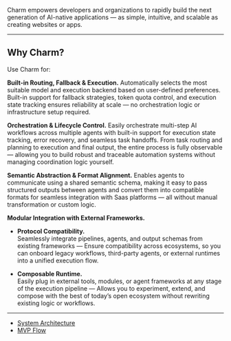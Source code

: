 
Charm empowers developers and organizations to rapidly build the next generation of AI-native applications — as simple, intuitive, and scalable as creating websites or apps.

---

## Why Charm?

Use Charm for:

**Built-in Routing, Fallback & Execution.**
Automatically selects the most suitable model and execution backend based on user-defined preferences. Built-in support for fallback strategies, token quota control, and execution state tracking ensures reliability at scale — no orchestration logic or infrastructure setup required.

**Orchestration & Lifecycle Control.**
Easily orchestrate multi-step AI workflows across multiple agents with built-in support for execution state tracking, error recovery, and seamless task handoffs. From task routing and planning to execution and final output, the entire process is fully observable — allowing you to build robust and traceable automation systems without managing coordination logic yourself.

**Semantic Abstraction & Format Alignment.**
Enables agents to communicate using a shared semantic schema, making it easy to pass structured outputs between agents and convert them into compatible formats for seamless integration with Saas platforms — all without manual transformation or custom logic.

**Modular Integration with External Frameworks.**

- **Protocol Compatibility.**  
  Seamlessly integrate pipelines, agents, and output schemas from existing frameworks — Ensure compatibility across ecosystems, so you can onboard legacy workflows, third-party agents, or external runtimes into a unified execution flow.

- **Composable Runtime.**  
  Easily plug in external tools, modules, or agent frameworks at any stage of the execution pipeline — Allows you to experiment, extend, and compose with the best of today’s open ecosystem without rewriting existing logic or workflows.

---

- [System Architecture](https://www.notion.so/CharmOS-framework-design-20009131ecb5806d890df4725558113f?pvs=4)
- [MVP Flow](https://www.notion.so/Demo-Workflow-Coverage-MVP-20009131ecb580ee8450f59fe05628ad?pvs=4)
